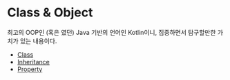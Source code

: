 # Class & Object

최고의 OOP인 (혹은 였던) Java 기반의 언어인 Kotlin이니, 집중하면서 탐구할만한 가치가 있는 내용이다.

- [Class](https://github.com/KyumKyum/Learning_Kotlin/tree/main/Class%20%26%20Object/Class.md)
- [Inheritance](https://github.com/KyumKyum/Learning_Kotlin/tree/main/Class%20%26%20Object/Inheritance.md)
- [Property](https://github.com/KyumKyum/Learning_Kotlin/tree/main/Class%20%26%20Object/Property.md)
